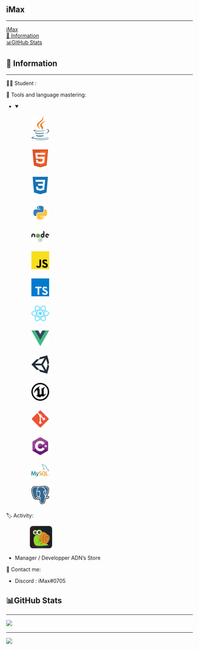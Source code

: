 <html><body><article id="c3bead5f-28c4-425c-b950-cae515233c42" class="page sans"><header></header><div class="page-body"><p id="159a201b-c4e2-43e3-9312-c516e6466834" class="">
</p><p id="b55f3c29-aa4f-4f37-9ba3-ca62bb1cdd13" class="">
</p><h1 id="24dc4161-0707-4810-84ac-75f2b4945c19" class="">iMax</h1><hr id="5013c68c-3db1-4405-bbad-f6f8fe270820"/><nav id="0e7a333c-6d66-4635-9b52-7a78d96109a8" class="block-color-gray table_of_contents"><div class="table_of_contents-item table_of_contents-indent-0"><a class="table_of_contents-link" href="#24dc4161-0707-4810-84ac-75f2b4945c19">iMax</a></div><div class="table_of_contents-item table_of_contents-indent-1"><a class="table_of_contents-link" href="#6bb1d990-062a-412d-82d6-7ae34001abe0">🛂 Information</a></div><div class="table_of_contents-item table_of_contents-indent-1"><a class="table_of_contents-link" href="#cb2a6415-106d-4679-991e-0c0e2d2c1886">📊GitHub Stats</a></div></nav><h2 id="6bb1d990-062a-412d-82d6-7ae34001abe0" class="">🛂 Information</h2><hr id="2cc4869f-e53b-4edc-a797-b194c872e5f4"/><p id="088953ff-8eea-4d07-9104-6a0fbbc6ce69" class="">🧑‍🎓 Student :<div class="indented"><ul id="152b0e5a-ab94-459a-ba60-b8e9908fa876" class="bulleted-list"><figure id="24884537-45d1-4442-97e2-a8d974e1d25b" class=""></figure></ul></div></p><p id="9906c3ca-9c50-4684-a8bc-f589bf59956e" class=""> 📕 Tools and language mastering:<div class="indented"><ul id="9970c4d8-625f-4e00-be4b-f4240aecd9a1" class="toggle"><li><details open=""><summary></summary><figure id="49dadcb3-edae-4f0a-b1f3-71bad912d998" class="image"><a href=""><img style="width:48px;margin: 1%;" src="Profil%20Git%202488453745d1444297e2a8d974e1d25b/java.svg"/></a></figure><figure id="106cfe5b-3b26-432d-9bf2-289a04528480" class="image"><a href=""><img style="width:48px;margin: 1%;" src="Profil%20Git%202488453745d1444297e2a8d974e1d25b/html.svg"/></a></figure><figure id="a3187f8c-48f6-4dcf-91a7-4beda62500a9" class="image"><a href=""><img style="width:48px;margin: 1%;" src="Profil%20Git%202488453745d1444297e2a8d974e1d25b/css.svg"/></a></figure><figure id="4fb6bb81-d057-48f1-8037-a34c4fc0e591" class="image"><a href=""><img style="width:48px;margin: 1%;" src="Profil%20Git%202488453745d1444297e2a8d974e1d25b/python.svg"/></a></figure><figure id="cfd9e8b6-2b56-4fad-ad5f-ab670b61ad33" class="image"><a href=""><img style="width:48px;margin: 1%;" src="Profil%20Git%202488453745d1444297e2a8d974e1d25b/nodejs.svg"/></a></figure><figure id="7c949e13-20dd-41fc-b9cd-b40ea528601c" class="image"><a href=""><img style="width:48px;margin: 1%;" src="Profil%20Git%202488453745d1444297e2a8d974e1d25b/js.svg"/></a></figure><figure id="7c949e13-20dd-41fc-b9cd-b40ea528601c" class="image"><a href=""><img style="width:48px;margin: 1%;" src="Profil%20Git%202488453745d1444297e2a8d974e1d25b/typescript.svg"/></a></figure><figure id="df3a57f2-a45d-4075-a85b-a897e46a3189" class="image"><a href=""><img style="width:48px;margin: 1%;" src="Profil%20Git%202488453745d1444297e2a8d974e1d25b/react.svg"/></a></figure><figure id="df3a57f2-a45d-4075-a85b-a897e46a3189" class="image"><a href=""><img style="width:48px;margin: 1%;" src="Profil%20Git%202488453745d1444297e2a8d974e1d25b/vuejs.svg"/></a></figure><figure id="cb19ab8b-2ce2-4b68-af3d-2c5653702798" class="image"><a href=""><img style="width:48px;margin: 1%;" src="Profil%20Git%202488453745d1444297e2a8d974e1d25b/unity.svg"/></a></figure><figure id="4a21c32b-9657-447c-a7ff-b4eb458043aa" class="image"><a href=""><img style="width:48px;margin: 1%;" src="Profil%20Git%202488453745d1444297e2a8d974e1d25b/unreal-engine.svg"/></a></figure><figure id="fc087a5e-2e02-44f6-a3b7-1e68c6a969b3" class="image"><a href=""><img style="width:48px;margin: 1%;" src="Profil%20Git%202488453745d1444297e2a8d974e1d25b/git.svg"/></a></figure><figure id="b4c7875f-24af-4bdf-8b5f-75eebb2196df" class="image"><a href=""><img style="width:48px;margin: 1%;" src="Profil%20Git%202488453745d1444297e2a8d974e1d25b/cs.svg"/></a></figure><figure id="0fea706b-f4d5-495a-b0dc-8452128e6497" class="image"><a href=""><img style="width:48px;margin: 1%;" src="Profil%20Git%202488453745d1444297e2a8d974e1d25b/mysql.svg"/></a></figure><figure id="0fea706b-f4d5-495a-b0dc-8452128e6497" class="image"><a href=""><img style="width:48px;margin: 1%;" src="Profil%20Git%202488453745d1444297e2a8d974e1d25b/Postgresql_elephant.svg"/></a></figure></details></li></ul></div></p><p id="058a07f3-f57e-4217-92a8-22037196f674" class="">🏷 Activity:<div class="indented"><ul id="24bd9024-04c7-4241-bde8-dddf180c425b" class="bulleted-list"><figure id="c21257e0-73b6-4bdc-b500-4f0a4041776c" class=""><a href="#"><img style="width:60px; border-radius: 0.5rem;" src="Profil%20Git%202488453745d1444297e2a8d974e1d25b/adns.jpg"/></a></figure><li style="list-style-type:disc">Manager / Developper ADN’s Store </li></ul></div></p><p id="c40bd29f-5fe6-423f-bd6b-2ec6265c4dee" class="">
</p><p id="d8096ffb-725e-4430-a86a-69d19c284a53" class="">🧰 Contact me: </p><ul id="6451a69f-b960-415c-9941-064d50a1d0eb" class="bulleted-list"><li style="list-style-type:disc">Discord : iMax#0705</li></ul><p id="4d6bc64f-c6be-450c-9bbc-5b139dbc02b5" class="">
</p><h2 id="cb2a6415-106d-4679-991e-0c0e2d2c1886" class="">📊GitHub Stats</h2><hr id="49e45ea8-1f5b-4b47-974e-2adaf50f23d2"/><p id="8588115c-857e-470f-8301-80100ff88cfc" class="">
</p><p id="459c3ba5-2e88-48d9-b5df-dc8ef662f570" class="">
</p>
  <div class="display: flex; flex-direction: column; margin: 0 30%;">
  <img style="width:432px" src="https://github-readme-stats.vercel.app/api?username=iMax-git&amp;show_icons=true&amp;&amp;theme=tokyonight"/>
    <hr/>
  <img style="width:400px" src="https://github-readme-stats.vercel.app/api/top-langs/?username=iMax-git&amp;langs_count=8&amp;theme=tokyonight"/>
  </div>
</p></div></article></body></html>
